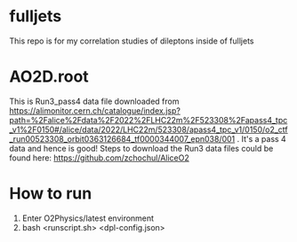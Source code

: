 # fulljets
This repo is for my correlation studies of dileptons inside of fulljets

# AO2D.root
This is Run3_pass4 data file downloaded from https://alimonitor.cern.ch/catalogue/index.jsp?path=%2Falice%2Fdata%2F2022%2FLHC22m%2F523308%2Fapass4_tpc_v1%2F0150#/alice/data/2022/LHC22m/523308/apass4_tpc_v1/0150/o2_ctf_run00523308_orbit0363126684_tf0000344007_epn038/001 . It's a pass 4 data and hence is good!
Steps to download the Run3 data files could be found here: https://github.com/zchochul/AliceO2

# How to run
1. Enter O2Physics/latest environment
2. bash <runscript.sh> <inputdata-file> <dpl-config.json>
  
